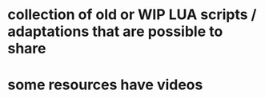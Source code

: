 # collection of old or WIP LUA scripts / adaptations that are possible to share

# some resources have videos
